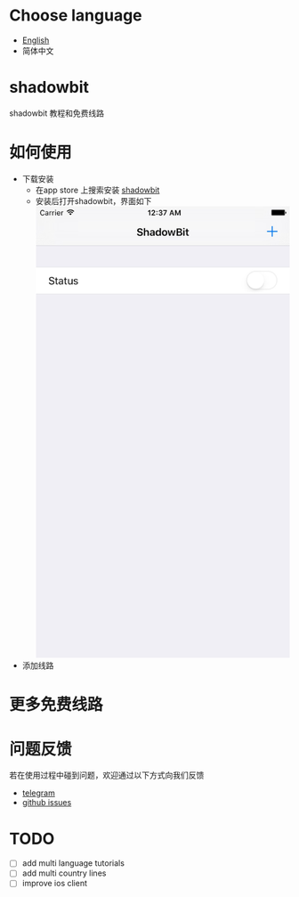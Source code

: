 # Choose language
- [English](./en/README.md "English tutorials")
- 简体中文

# shadowbit
shadowbit 教程和免费线路

# 如何使用
- 下载安装
  - 在app store 上搜索安装 [shadowbit](https://itunes.apple.com/us/app/shadowbit/id1236116150?l=zh&ls=1&mt=8)
  - 安装后打开shadowbit，界面如下![shadowbit start ui](./img/shadowbit_ios_start.png)
- 添加线路

# 更多免费线路

# 问题反馈
若在使用过程中碰到问题，欢迎通过以下方式向我们反馈
- [telegram](https://t.me/joinchat/Git7-Q-mO98cqCAz406eSg)
- [github issues](https://github.com/itrump/shadowbit/issues)

# TODO
- [ ] add multi language tutorials
- [ ] add multi country lines
- [ ] improve ios client
